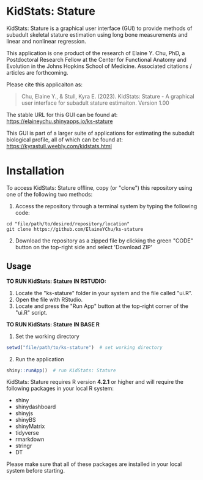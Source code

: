 # KidStats: Stature 
KidStats: Stature is a graphical user interface (GUI) to provide methods of subadult skeletal stature estimation using long bone measurements and linear and nonlinear regression. 

This application is one product of the research of Elaine Y. Chu, PhD, a Postdoctoral Research Fellow at the Center for Functional Anatomy and Evolution in the Johns Hopkins School of Medicine. Associated citations / articles are forthcoming.


Please cite this applicaiton as: 
> Chu, Elaine Y., & Stull, Kyra E. (2023). KidStats: Stature - A graphical user interface for subadult stature estimaiton. Version 1.00

The stable URL for this GUI can be found at: https://elaineychu.shinyapps.io/ks-stature

This GUI is part of a larger suite of applications for estimating the subadult biological profile, all of which can be found at: https://kyrastull.weebly.com/kidstats.html

# Installation
To access KidStats: Stature offline, copy (or "clone") this repository using one of the following two methods:  
1. Access the repository through a terminal system by typing the following code:
  
  ``` console
cd "file/path/to/desired/repository/location"
git clone https://github.com/ElaineYChu/ks-stature
```

2. Download the repository as a zipped file by clicking the green "CODE" button on the top-right side and select 'Download ZIP'

## Usage

**TO RUN KidStats: Stature IN RSTUDIO:**  
1. Locate the "ks-stature" folder in your system and the file called "ui.R".
2. Open the file with RStudio.
3. Locate and press the "Run App" button at the top-right corner of the "ui.R" script.

**TO RUN KidStats: Stature IN BASE R**  
1. Set the working directory  
``` r
setwd("file/path/to/ks-stature")  # set working directory
```
2. Run the application
``` r
shiny::runApp()  # run KidStats: Stature
```

KidStats: Stature requires R version **4.2.1** or higher and will require the following packages in your local R system:
* shiny
* shinydashboard
* shinyjs
* shinyBS
* shinyMatrix
* tidyverse
* rmarkdown
* stringr
* DT

Please make sure that all of these packages are installed in your local system before starting. 
